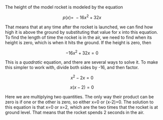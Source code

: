The height of the model rocket is modeled by the equation

$$p\left( x \right) = \  - 16x^{2} + 32x$$

That means that at any time after the rocket is launched, we can find
how high it is above the ground by substituting that value for x into
this equation. To find the length of time the rocket is in the air, we
need to find when its height is zero, which is when it hits the ground.
If the height is zero, then

$$- 16x^{2} + 32x = 0$$

This is a *quadratic* equation, and there are several ways to solve it.
To make this simpler to work with, divide both sides by -16, and then
factor.

$$x^{2} - 2x = 0$$

$$x(x - 2) = 0$$

Here we are multiplying two quantities. The only way their product can
be zero is if one or the other is zero, so either x=0 or (x-2)=0. The
solution to this equation is that x=0 or x=2, which are the two times
that the rocket is at ground level. That means that the rocket spends 2
seconds in the air.
